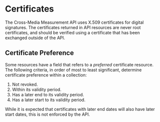 # Certificates

The Cross-Media Measurement API uses X.509 certificates for digital signatures.
The certificates returned in API resources are never root certificates, and
should be verified using a certificate that has been exchanged outside of the
API.

## Certificate Preference

Some resources have a field that refers to a *preferred* certificate resource.
The following criteria, in order of most to least significant, determine
certificate preference within a collection:

1.  Not revoked.
1.  Within its validity period.
1.  Has a later end to its validity period.
1.  Has a later start to its validity period.

While it is expected that certificates with later end dates will also have later
start dates, this is not enforced by the API.
